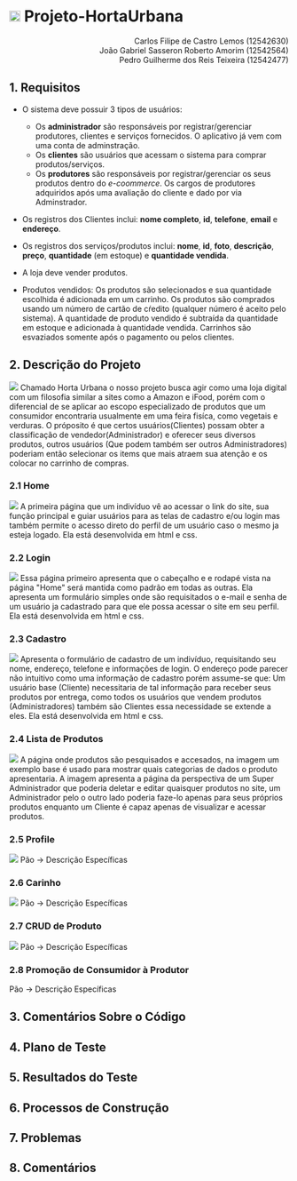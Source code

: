 
# <img src="Mielstone1/img/fotor_2023-4-20_19_44_4.png" style="width: 20px;"> **Projeto-HortaUrbana**

<div align="right">
Carlos Filipe de Castro Lemos (12542630) <br>
João Gabriel Sasseron Roberto Amorim (12542564) <br>
Pedro Guilherme dos Reis Teixeira (12542477)
</div>

## 1. **Requisitos**

* O sistema deve possuir 3 tipos de usuários:
    * Os **administrador** são responsáveis por registrar/gerenciar produtores, clientes e serviços fornecidos. O aplicativo já vem com uma conta de adminstração.
    * Os **clientes** são usuários que acessam o sistema para comprar produtos/serviços. 
    * Os **produtores** são responsáveis por registrar/gerenciar os seus produtos dentro do *e-coommerce*. Os cargos de produtores adquiridos após uma avaliação do cliente e dado por via Adminstrador.
  
* Os registros dos Clientes inclui: **nome completo**, **id**, **telefone**, **email** e **endereço**. 
* Os registros dos serviços/produtos inclui: **nome**, **id**, **foto**, **descrição**, **preço**, **quantidade** (em estoque) e **quantidade vendida**.
* A loja deve vender produtos.
* Produtos vendidos: Os produtos são selecionados e sua quantidade escolhida é adicionada em um carrinho. Os produtos são comprados usando um número de cartão de cŕedito (qualquer número é aceito pelo sistema). A quantidade de produto vendido é subtraída da quantidade em estoque e adicionada à quantidade vendida. Carrinhos são esvaziados somente  após o pagamento ou pelos clientes.

## 2. **Descrição do Projeto**
<a><img src="img_mk/diagrama.jpeg" s></a>
Chamado Horta Urbana o nosso projeto busca agir como uma loja digital com um filosofia similar a sites como a Amazon e iFood, porém com o diferencial de se aplicar ao escopo especializado de produtos que um consumidor encontraria usualmente em uma feira fisíca, como vegetais e verduras. O próposito é que certos usuários(Clientes) possam obter a classificação de vendedor(Administrador) e oferecer seus diversos produtos, outros usuários (Que podem também ser outros Administradores) poderiam então selecionar os items que mais atraem sua atenção e os colocar no carrinho de compras. 

### 2.1 **Home**
<a><img src="img_mk/home_pc.png"></a>
A primeira página que um indivíduo vê ao acessar o link do site, sua função principal e guiar usuários para as telas de cadastro e/ou login mas também permite o acesso direto do perfil de um usuário caso o mesmo ja esteja logado. Ela está desenvolvida em html e css.

### 2.2 **Login**
<a><img src="img_mk/login_pc.png"></a>
Essa página primeiro apresenta que o cabeçalho e e rodapé vista na página "Home" será mantida como padrão em todas as outras. Ela apresenta um formulário simples onde são requisitados o e-mail e senha de um usuário ja cadastrado para que ele possa acessar o site em seu perfil. Ela está desenvolvida em html e css.

### 2.3 **Cadastro**
<a><img src="img_mk/cadastro_pc.png"></a>
Apresenta o formulário de cadastro de um indivíduo, requisitando seu nome, endereço, telefone e informações de login. O endereço pode parecer não intuitivo como uma informação de cadastro porém assume-se que: Um usuário base (Cliente) necessitaria de tal informação para receber seus produtos por entrega, como todos os usuários que vendem produtos (Administradores) também são Clientes essa necessidade se extende a eles. Ela está desenvolvida em html e css.

### 2.4 **Lista de Produtos**
<a><img src="img_mk/listaprodutos_pc.png"></a>
A página onde produtos são pesquisados e accesados, na imagem um exemplo base é usado para mostrar quais categorias de dados o produto apresentaria. A imagem apresenta a página da perspectiva de um Super Administrador que poderia deletar e editar quaisquer produtos no site, um Administrador pelo o outro lado poderia faze-lo apenas para seus próprios produtos enquanto um Cliente é capaz apenas de visualizar e acessar produtos.

### 2.5 **Profile**
<a><img src="img_mk/profile_pc.png"></a>
Pão -> Descrição Específicas

### 2.6 **Carinho**
<a><img src="img_mk/carrinho.jpg"></a>
Pão -> Descrição Específicas

### 2.7 **CRUD de Produto**
<a><img src="img_mk/CRUD_pc.png"></a>
Pão -> Descrição Específicas

### 2.8 **Promoção de Consumidor à Produtor**
Pão -> Descrição Específicas


## 3. **Comentários Sobre o Código**

## 4. **Plano de Teste**

## 5. **Resultados do Teste**

## 6. **Processos de Construção**

## 7. **Problemas**

## 8. **Comentários**

